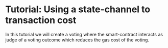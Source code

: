 # Tutorial: Using a state-channel to transaction cost

In this tutorial we will create a voting where the smart-contract interacts as judge of a voting outcome which reduces the gas cost of the voting.
